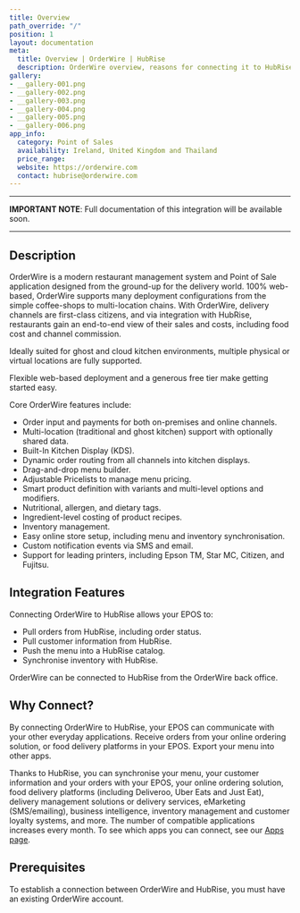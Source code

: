 ```yaml
---
title: Overview
path_override: "/"
position: 1
layout: documentation
meta:
  title: Overview | OrderWire | HubRise
  description: OrderWire overview, reasons for connecting it to HubRise and summary of integrated features. Synchronise data between your OrderWire EPOS and your other apps.
gallery:
- __gallery-001.png
- __gallery-002.png
- __gallery-003.png
- __gallery-004.png
- __gallery-005.png
- __gallery-006.png
app_info:
  category: Point of Sales
  availability: Ireland, United Kingdom and Thailand
  price_range: 
  website: https://orderwire.com
  contact: hubrise@orderwire.com
---
```


---

**IMPORTANT NOTE**: Full documentation of this integration will be available soon.

---

## Description

OrderWire is a modern restaurant management system and Point of Sale application designed from the ground-up for the delivery world. 100% web-based, OrderWire supports many deployment configurations from the simple coffee-shops to multi-location chains. With OrderWire, delivery channels are first-class citizens, and via integration with HubRise, restaurants gain an end-to-end view of their sales and costs, including food cost and channel commission.

Ideally suited for ghost and cloud kitchen environments, multiple physical or virtual locations are fully supported.

Flexible web-based deployment and a generous free tier make getting started easy.

Core OrderWire features include:

- Order input and payments for both on-premises and online channels.
- Multi-location (traditional and ghost kitchen) support with optionally shared data.
- Built-In Kitchen Display (KDS).
- Dynamic order routing from all channels into kitchen displays.
- Drag-and-drop menu builder.
- Adjustable Pricelists to manage menu pricing.
- Smart product definition with variants and multi-level options and modifiers.
- Nutritional, allergen, and dietary tags.
- Ingredient-level costing of product recipes.
- Inventory management.
- Easy online store setup, including menu and inventory synchronisation.
- Custom notification events via SMS and email.
- Support for leading printers, including Epson TM, Star MC, Citizen, and Fujitsu.

## Integration Features

Connecting OrderWire to HubRise allows your EPOS to:

- Pull orders from HubRise, including order status.
- Pull customer information from HubRise.
- Push the menu into a HubRise catalog.
- Synchronise inventory with HubRise.

OrderWire can be connected to HubRise from the OrderWire back office.

## Why Connect?

By connecting OrderWire to HubRise, your EPOS can communicate with your other everyday applications. Receive orders from your online ordering solution, or food delivery platforms in your EPOS. Export your menu into other apps.

Thanks to HubRise, you can synchronise your menu, your customer information and your orders with your EPOS, your online ordering solution, food delivery platforms (including Deliveroo, Uber Eats and Just Eat), delivery management solutions or delivery services, eMarketing (SMS/emailing), business intelligence, inventory management and customer loyalty systems, and more. The number of compatible applications increases every month. To see which apps you can connect, see our [Apps page](/apps).

## Prerequisites

To establish a connection between OrderWire and HubRise, you must have an existing OrderWire account.
